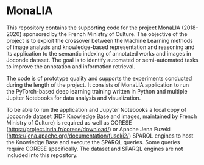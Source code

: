 # MonaLIA

This repository contains the supporting code for the project MonaLIA (2018-2020) sponsored by the French Ministry of Culture. The objective of the project is to exploit the crossover between the Machine Learning methods of image analysis and knowledge-based representation and reasoning and its application to the semantic indexing of annotated works and images in Joconde dataset. The goal is to identify automated or semi-automated tasks to improve the annotation and information retrieval.

The code is of prototype quality and supports the experiments conducted during the length of the project. It consists of MonaLIA application to run the PyTorch-based deep learning training written in Python and multiple Jupiter Notebooks for data analysis and visualization.

To be able to run the application and Jupyter Notebooks a local copy of Jococnde dataset (RDF Knowledge Base and images, maintained by French Ministry of Culture) is required as well as CORESE (https://project.inria.fr/corese/download/) or Apache Jena Fuzeki (https://jena.apache.org/documentation/fuseki2/) SPARQL engines to host the Knowledge Base and execute the SPARQL queries. Some queries require CORESE specifically. The dataset and SPARQL engines are not included into this repository.

